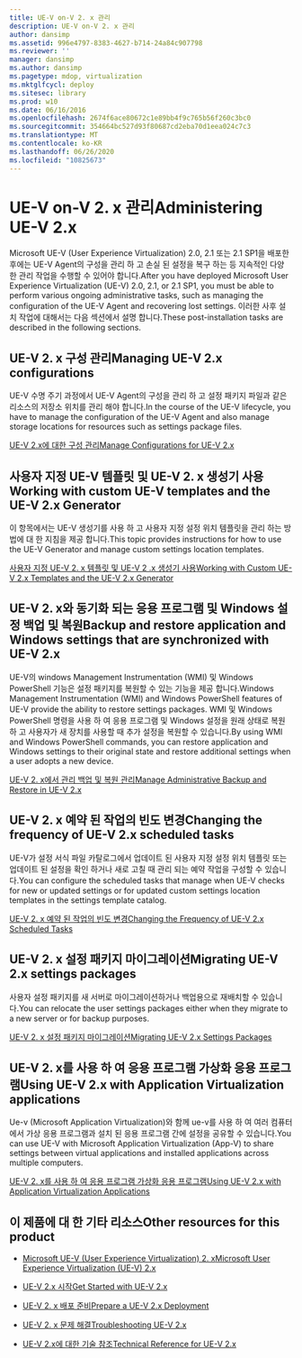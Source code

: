 ```yaml
---
title: UE-V on-V 2. x 관리
description: UE-V on-V 2. x 관리
author: dansimp
ms.assetid: 996e4797-8383-4627-b714-24a84c907798
ms.reviewer: ''
manager: dansimp
ms.author: dansimp
ms.pagetype: mdop, virtualization
ms.mktglfcycl: deploy
ms.sitesec: library
ms.prod: w10
ms.date: 06/16/2016
ms.openlocfilehash: 2674f6ace80672c1e89bb4f9c765b56f260c3bc0
ms.sourcegitcommit: 354664bc527d93f80687cd2eba70d1eea024c7c3
ms.translationtype: MT
ms.contentlocale: ko-KR
ms.lasthandoff: 06/26/2020
ms.locfileid: "10825673"
---
```

# <span data-ttu-id="ef2f0-103">UE-V on-V 2. x 관리</span><span class="sxs-lookup"><span data-stu-id="ef2f0-103">Administering UE-V 2.x</span></span>


<span data-ttu-id="ef2f0-104">Microsoft UE-V (User Experience Virtualization) 2.0, 2.1 또는 2.1 SP1을 배포한 후에는 UE-V Agent의 구성을 관리 하 고 손실 된 설정을 복구 하는 등 지속적인 다양 한 관리 작업을 수행할 수 있어야 합니다.</span><span class="sxs-lookup"><span data-stu-id="ef2f0-104">After you have deployed Microsoft User Experience Virtualization (UE-V) 2.0, 2.1, or 2.1 SP1, you must be able to perform various ongoing administrative tasks, such as managing the configuration of the UE-V Agent and recovering lost settings.</span></span> <span data-ttu-id="ef2f0-105">이러한 사후 설치 작업에 대해서는 다음 섹션에서 설명 합니다.</span><span class="sxs-lookup"><span data-stu-id="ef2f0-105">These post-installation tasks are described in the following sections.</span></span>

## <span data-ttu-id="ef2f0-106">UE-V 2. x 구성 관리</span><span class="sxs-lookup"><span data-stu-id="ef2f0-106">Managing UE-V 2.x configurations</span></span>


<span data-ttu-id="ef2f0-107">UE-V 수명 주기 과정에서 UE-V Agent의 구성을 관리 하 고 설정 패키지 파일과 같은 리소스의 저장소 위치를 관리 해야 합니다.</span><span class="sxs-lookup"><span data-stu-id="ef2f0-107">In the course of the UE-V lifecycle, you have to manage the configuration of the UE-V Agent and also manage storage locations for resources such as settings package files.</span></span>

[<span data-ttu-id="ef2f0-108">UE-V 2.x에 대한 구성 관리</span><span class="sxs-lookup"><span data-stu-id="ef2f0-108">Manage Configurations for UE-V 2.x</span></span>](manage-configurations-for-ue-v-2x-new-uevv2.md)

## <span data-ttu-id="ef2f0-109">사용자 지정 UE-V 템플릿 및 UE-V 2. x 생성기 사용</span><span class="sxs-lookup"><span data-stu-id="ef2f0-109">Working with custom UE-V templates and the UE-V 2.x Generator</span></span>


<span data-ttu-id="ef2f0-110">이 항목에서는 UE-V 생성기를 사용 하 고 사용자 지정 설정 위치 템플릿을 관리 하는 방법에 대 한 지침을 제공 합니다.</span><span class="sxs-lookup"><span data-stu-id="ef2f0-110">This topic provides instructions for how to use the UE-V Generator and manage custom settings location templates.</span></span>

[<span data-ttu-id="ef2f0-111">사용자 지정 UE-V 2. x 템플릿 및 UE-V 2 .x 생성기 사용</span><span class="sxs-lookup"><span data-stu-id="ef2f0-111">Working with Custom UE-V 2.x Templates and the UE-V 2.x Generator</span></span>](working-with-custom-ue-v-2x-templates-and-the-ue-v-2x-generator-new-uevv2.md)

## <span data-ttu-id="ef2f0-112">UE-V 2. x와 동기화 되는 응용 프로그램 및 Windows 설정 백업 및 복원</span><span class="sxs-lookup"><span data-stu-id="ef2f0-112">Backup and restore application and Windows settings that are synchronized with UE-V 2.x</span></span>


<span data-ttu-id="ef2f0-113">UE-V의 windows Management Instrumentation (WMI) 및 Windows PowerShell 기능은 설정 패키지를 복원할 수 있는 기능을 제공 합니다.</span><span class="sxs-lookup"><span data-stu-id="ef2f0-113">Windows Management Instrumentation (WMI) and Windows PowerShell features of UE-V provide the ability to restore settings packages.</span></span> <span data-ttu-id="ef2f0-114">WMI 및 Windows PowerShell 명령을 사용 하 여 응용 프로그램 및 Windows 설정을 원래 상태로 복원 하 고 사용자가 새 장치를 사용할 때 추가 설정을 복원할 수 있습니다.</span><span class="sxs-lookup"><span data-stu-id="ef2f0-114">By using WMI and Windows PowerShell commands, you can restore application and Windows settings to their original state and restore additional settings when a user adopts a new device.</span></span>

[<span data-ttu-id="ef2f0-115">UE-V 2. x에서 관리 백업 및 복원 관리</span><span class="sxs-lookup"><span data-stu-id="ef2f0-115">Manage Administrative Backup and Restore in UE-V 2.x</span></span>](manage-administrative-backup-and-restore-in-ue-v-2x-new-topic-for-21.md)

## <span data-ttu-id="ef2f0-116">UE-V 2. x 예약 된 작업의 빈도 변경</span><span class="sxs-lookup"><span data-stu-id="ef2f0-116">Changing the frequency of UE-V 2.x scheduled tasks</span></span>


<span data-ttu-id="ef2f0-117">UE-V가 설정 서식 파일 카탈로그에서 업데이트 된 사용자 지정 설정 위치 템플릿 또는 업데이트 된 설정을 확인 하거나 새로 고칠 때 관리 되는 예약 작업을 구성할 수 있습니다.</span><span class="sxs-lookup"><span data-stu-id="ef2f0-117">You can configure the scheduled tasks that manage when UE-V checks for new or updated settings or for updated custom settings location templates in the settings template catalog.</span></span>

[<span data-ttu-id="ef2f0-118">UE-V 2. x 예약 된 작업의 빈도 변경</span><span class="sxs-lookup"><span data-stu-id="ef2f0-118">Changing the Frequency of UE-V 2.x Scheduled Tasks</span></span>](changing-the-frequency-of-ue-v-2x-scheduled-tasks-both-uevv2.md)

## <span data-ttu-id="ef2f0-119">UE-V 2. x 설정 패키지 마이그레이션</span><span class="sxs-lookup"><span data-stu-id="ef2f0-119">Migrating UE-V 2.x settings packages</span></span>


<span data-ttu-id="ef2f0-120">사용자 설정 패키지를 새 서버로 마이그레이션하거나 백업용으로 재배치할 수 있습니다.</span><span class="sxs-lookup"><span data-stu-id="ef2f0-120">You can relocate the user settings packages either when they migrate to a new server or for backup purposes.</span></span>

[<span data-ttu-id="ef2f0-121">UE-V 2. x 설정 패키지 마이그레이션</span><span class="sxs-lookup"><span data-stu-id="ef2f0-121">Migrating UE-V 2.x Settings Packages</span></span>](migrating-ue-v-2x-settings-packages-both-uevv2.md)

## <span data-ttu-id="ef2f0-122">UE-V 2. x를 사용 하 여 응용 프로그램 가상화 응용 프로그램</span><span class="sxs-lookup"><span data-stu-id="ef2f0-122">Using UE-V 2.x with Application Virtualization applications</span></span>


<span data-ttu-id="ef2f0-123">Ue-v (Microsoft Application Virtualization)와 함께 ue-v를 사용 하 여 여러 컴퓨터에서 가상 응용 프로그램과 설치 된 응용 프로그램 간에 설정을 공유할 수 있습니다.</span><span class="sxs-lookup"><span data-stu-id="ef2f0-123">You can use UE-V with Microsoft Application Virtualization (App-V) to share settings between virtual applications and installed applications across multiple computers.</span></span>

[<span data-ttu-id="ef2f0-124">UE-V 2. x를 사용 하 여 응용 프로그램 가상화 응용 프로그램</span><span class="sxs-lookup"><span data-stu-id="ef2f0-124">Using UE-V 2.x with Application Virtualization Applications</span></span>](using-ue-v-2x-with-application-virtualization-applications-both-uevv2.md)

## <span data-ttu-id="ef2f0-125">이 제품에 대 한 기타 리소스</span><span class="sxs-lookup"><span data-stu-id="ef2f0-125">Other resources for this product</span></span>


-   [<span data-ttu-id="ef2f0-126">Microsoft UE-V (User Experience Virtualization) 2. x</span><span class="sxs-lookup"><span data-stu-id="ef2f0-126">Microsoft User Experience Virtualization (UE-V) 2.x</span></span>](index.md)

-   [<span data-ttu-id="ef2f0-127">UE-V 2.x 시작</span><span class="sxs-lookup"><span data-stu-id="ef2f0-127">Get Started with UE-V 2.x</span></span>](get-started-with-ue-v-2x-new-uevv2.md)

-   [<span data-ttu-id="ef2f0-128">UE-V 2. x 배포 준비</span><span class="sxs-lookup"><span data-stu-id="ef2f0-128">Prepare a UE-V 2.x Deployment</span></span>](prepare-a-ue-v-2x-deployment-new-uevv2.md)

-   [<span data-ttu-id="ef2f0-129">UE-V 2. x 문제 해결</span><span class="sxs-lookup"><span data-stu-id="ef2f0-129">Troubleshooting UE-V 2.x</span></span>](troubleshooting-ue-v-2x-both-uevv2.md)

-   [<span data-ttu-id="ef2f0-130">UE-V 2.x에 대한 기술 참조</span><span class="sxs-lookup"><span data-stu-id="ef2f0-130">Technical Reference for UE-V 2.x</span></span>](technical-reference-for-ue-v-2x-both-uevv2.md)






 

 





